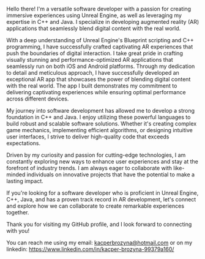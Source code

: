 Hello there! I'm a versatile software developer with a passion for creating immersive experiences using Unreal Engine, as well as leveraging my expertise in C++ and Java. I specialize in developing augmented reality (AR) applications that seamlessly blend digital content with the real world.

With a deep understanding of Unreal Engine's Blueprint scripting and C++ programming, I have successfully crafted captivating AR experiences that push the boundaries of digital interaction. I take great pride in crafting visually stunning and performance-optimized AR applications that seamlessly run on both iOS and Android platforms. Through my dedication to detail and meticulous approach, I have successfully developed an exceptional AR app that showcases the power of blending digital content with the real world. The app I built demonstrates my commitment to delivering captivating experiences while ensuring optimal performance across different devices.

My journey into software development has allowed me to develop a strong foundation in C++ and Java. I enjoy utilizing these powerful languages to build robust and scalable software solutions. Whether it's creating complex game mechanics, implementing efficient algorithms, or designing intuitive user interfaces, I strive to deliver high-quality code that exceeds expectations.

Driven by my curiosity and passion for cutting-edge technologies, I am constantly exploring new ways to enhance user experiences and stay at the forefront of industry trends. I am always eager to collaborate with like-minded individuals on innovative projects that have the potential to make a lasting impact.

If you're looking for a software developer who is proficient in Unreal Engine, C++, Java, and has a proven track record in AR development, let's connect and explore how we can collaborate to create remarkable experiences together.

Thank you for visiting my GitHub profile, and I look forward to connecting with you!

You can reach me using my email: kacperbrozyna@hotmail.com or on my linkedin: https://www.linkedin.com/in/kacper-brozyna-99379a160/ 
